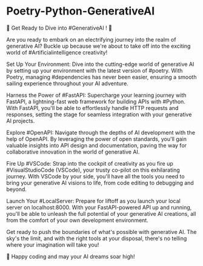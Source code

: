 # Poetry-Python-GenerativeAI
🚀 Get Ready to Dive into #GenerativeAI ! 🚀

Are you ready to embark on an electrifying journey into the realm of generative AI? Buckle up because we're about to take off into the exciting world of #Artificialintelligence creativity!

Set Up Your Environment: Dive into the cutting-edge world of generative AI by setting up your environment with the latest version of #poetry. With Poetry, managing #dependencies has never been easier, ensuring a smooth sailing experience throughout your AI adventure. 

Harness the Power of #FastAPI: Supercharge your learning journey with FastAPI, a lightning-fast web framework for building APIs with #Python. With FastAPI, you'll be able to effortlessly handle HTTP requests and responses, setting the stage for seamless integration with your generative AI projects.

Explore #OpenAPI: Navigate through the depths of AI development with the help of OpenAPI. By leveraging the power of open standards, you'll gain valuable insights into API design and documentation, paving the way for collaborative innovation in the world of generative AI. 

Fire Up #VSCode: Strap into the cockpit of creativity as you fire up #VisualStudioCode (VSCode), your trusty co-pilot on this exhilarating journey. With VSCode by your side, you'll have all the tools you need to bring your generative AI visions to life, from code editing to debugging and beyond.

Launch Your #LocalServer: Prepare for liftoff as you launch your local server on localhost:8000. With your FastAPI-powered API up and running, you'll be able to unleash the full potential of your generative AI creations, all from the comfort of your own development environment.

Get ready to push the boundaries of what's possible with generative AI. The sky's the limit, and with the right tools at your disposal, there's no telling where your imagination will take you!

🌟 Happy coding and may your AI dreams soar high!

